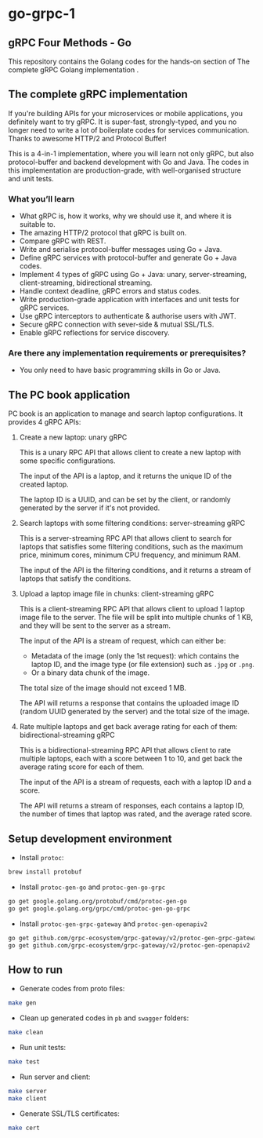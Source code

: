 # go-grpc-1

## gRPC Four Methods - Go

This repository contains the Golang codes for the hands-on section of The complete gRPC Golang implementation .

## The complete gRPC implementation

If you're building APIs for your microservices or mobile applications, you definitely want to try gRPC. It is super-fast, strongly-typed, and you no longer need to write a lot of boilerplate codes for services communication. Thanks to awesome HTTP/2 and Protocol Buffer!

This is a 4-in-1 implementation, where you will learn not only gRPC, but also protocol-buffer and backend development with Go and Java. The codes in this implementation are production-grade, with well-organised structure and unit tests.

### What you’ll learn

- What gRPC is, how it works, why we should use it, and where it is suitable to.
- The amazing HTTP/2 protocol that gRPC is built on.
- Compare gRPC with REST.
- Write and serialise protocol-buffer messages using Go + Java.
- Define gRPC services with protocol-buffer and generate Go + Java codes.
- Implement 4 types of gRPC using Go + Java: unary, server-streaming, client-streaming, bidirectional streaming.
- Handle context deadline, gRPC errors and status codes.
- Write production-grade application with interfaces and unit tests for gRPC services.
- Use gRPC interceptors to authenticate & authorise users with JWT.
- Secure gRPC connection with sever-side & mutual SSL/TLS.
- Enable gRPC reflections for service discovery.

### Are there any implementation requirements or prerequisites?

- You only need to have basic programming skills in Go or Java.

## The PC book application

PC book is an application to manage and search laptop configurations. It provides 4 gRPC APIs:

1. Create a new laptop: unary gRPC

    This is a unary RPC API that allows client to create a new laptop with some specific configurations.

    The input of the API is a laptop, and it returns the unique ID of the created laptop.

    The laptop ID is a UUID, and can be set by the client, or randomly generated by the server if it's not provided.

2. Search laptops with some filtering conditions: server-streaming gRPC

    This is a server-streaming RPC API that allows client to search for laptops that satisfies some filtering conditions, such as the maximum price, minimum cores, minimum CPU frequency, and minimum RAM.

    The input of the API is the filtering conditions, and it returns a stream of laptops that satisfy the conditions.

3. Upload a laptop image file in chunks: client-streaming gRPC

   This is a client-streaming RPC API that allows client to upload 1 laptop image file to the server. The file will be split into multiple chunks of 1 KB, and they will be sent to the server as a stream.

   The input of the API is a stream of request, which can either be:
   - Metadata of the image (only the 1st request): which contains the laptop ID, and the image type (or file extension) such as `.jpg` or `.png`.
   - Or a binary data chunk of the image.

   The total size of the image should not exceed 1 MB.

   The API will returns a response that contains the uploaded image ID (random UUID generated by the server) and the total size of the image.

4. Rate multiple laptops and get back average rating for each of them: bidirectional-streaming gRPC

    This is a bidirectional-streaming RPC API that allows client to rate multiple laptops, each with a score between 1 to 10, and get back the average rating score for each of them.

    The input of the API is a stream of requests, each with a laptop ID and a score.

    The API will returns a stream of responses, each contains a laptop ID, the number of times that laptop was rated, and the average rated score.

## Setup development environment

- Install `protoc`:

```bash
brew install protobuf
```

- Install `protoc-gen-go` and `protoc-gen-go-grpc`

```bash
go get google.golang.org/protobuf/cmd/protoc-gen-go
go get google.golang.org/grpc/cmd/protoc-gen-go-grpc
```

- Install `protoc-gen-grpc-gateway` and `protoc-gen-openapiv2`

```bash
go get github.com/grpc-ecosystem/grpc-gateway/v2/protoc-gen-grpc-gateway
go get github.com/grpc-ecosystem/grpc-gateway/v2/protoc-gen-openapiv2
```

## How to run

- Generate codes from proto files:

```bash
make gen
```

- Clean up generated codes in `pb` and `swagger` folders:

```bash
make clean
```

- Run unit tests:

```bash
make test
```

- Run server and client:

```bash
make server
make client
```

- Generate SSL/TLS certificates:

```bash
make cert
```

